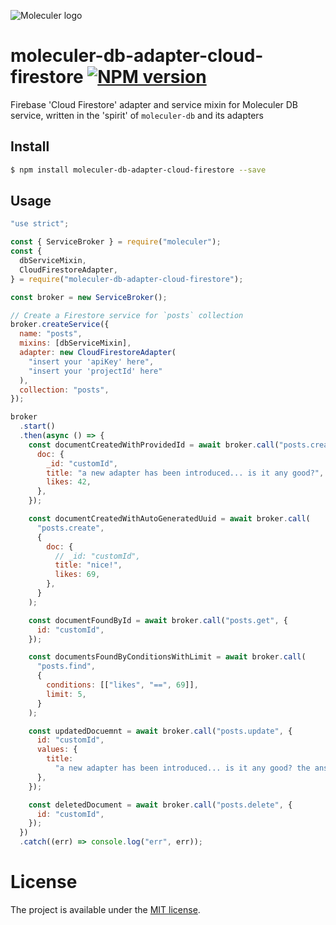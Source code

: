 ![Moleculer logo](http://moleculer.services/images/banner.png)

# moleculer-db-adapter-cloud-firestore [![NPM version](https://img.shields.io/npm/v/moleculer-db-adapter-cloud-firestore.svg)](https://www.npmjs.com/package/moleculer-db-adapter-cloud-firestore)

Firebase 'Cloud Firestore' adapter and service mixin for Moleculer DB service, written in the 'spirit' of `moleculer-db` and its adapters

## Install

```bash
$ npm install moleculer-db-adapter-cloud-firestore --save
```

## Usage

```js
"use strict";

const { ServiceBroker } = require("moleculer");
const {
  dbServiceMixin,
  CloudFirestoreAdapter,
} = require("moleculer-db-adapter-cloud-firestore");

const broker = new ServiceBroker();

// Create a Firestore service for `posts` collection
broker.createService({
  name: "posts",
  mixins: [dbServiceMixin],
  adapter: new CloudFirestoreAdapter(
    "insert your 'apiKey' here",
    "insert your 'projectId' here"
  ),
  collection: "posts",
});

broker
  .start()
  .then(async () => {
    const documentCreatedWithProvidedId = await broker.call("posts.create", {
      doc: {
        _id: "customId",
        title: "a new adapter has been introduced... is it any good?",
        likes: 42,
      },
    });

    const documentCreatedWithAutoGeneratedUuid = await broker.call(
      "posts.create",
      {
        doc: {
          // _id: "customId",
          title: "nice!",
          likes: 69,
        },
      }
    );

    const documentFoundById = await broker.call("posts.get", {
      id: "customId",
    });

    const documentsFoundByConditionsWithLimit = await broker.call(
      "posts.find",
      {
        conditions: [["likes", "==", 69]],
        limit: 5,
      }
    );

    const updatedDocuemnt = await broker.call("posts.update", {
      id: "customId",
      values: {
        title:
          "a new adapter has been introduced... is it any good? the answer is 'true'",
      },
    });

    const deletedDocument = await broker.call("posts.delete", {
      id: "customId",
    });
  })
  .catch((err) => console.log("err", err));
```

# License

The project is available under the [MIT license](https://tldrlegal.com/license/mit-license).
